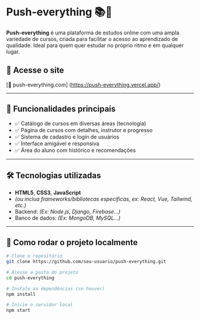 # Push-everything 📚🚀

**Push-everything** é uma plataforma de estudos online com uma ampla variedade de cursos, criada para facilitar o acesso ao aprendizado de qualidade. Ideal para quem quer estudar no próprio ritmo e em qualquer lugar.

## 🔗 Acesse o site

[🔗 push-everything.com] (https://push-everything.vercel.app/) <!-- Substitua pelo link real quando disponível -->

---

## 📌 Funcionalidades principais

- ✅ Catálogo de cursos em diversas áreas (tecnologia)
- ✅ Página de cursos com detalhes, instrutor e progresso
- ✅ Sistema de cadastro e login de usuários
- ✅ Interface amigável e responsiva
- ✅ Área do aluno com histórico e recomendações

---

## 🛠️ Tecnologias utilizadas

- **HTML5**, **CSS3**, **JavaScript**
- *(ou inclua frameworks/bibliotecas específicas, ex: React, Vue, Tailwind, etc.)*
- Backend: *(Ex: Node.js, Django, Firebase...)*
- Banco de dados: *(Ex: MongoDB, MySQL...)*

---

## 🚀 Como rodar o projeto localmente

```bash
# Clone o repositório
git clone https://github.com/seu-usuario/push-everything.git

# Acesse a pasta do projeto
cd push-everything

# Instale as dependências (se houver)
npm install

# Inicie o servidor local
npm start
